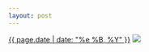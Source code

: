 ```yaml
---
layout: post
---
```


<p>
  <time><a href="/227">{{ page.date | date: "%e %B, %Y" }}</a></time>
  <a href="/227"><img src="{{ site.assets_url }}/227.jpg"/></a>
</p>
